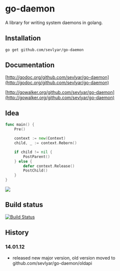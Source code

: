 # go-daemon 

A library for writing system daemons in golang.

## Installation

	go get github.com/sevlyar/go-daemon

## Documentation

[http://godoc.org/github.com/sevlyar/go-daemon](http://godoc.org/github.com/sevlyar/go-daemon)

[http://gowalker.org/github.com/sevlyar/go-daemon](http://gowalker.org/github.com/sevlyar/go-daemon)

## Idea

```go
func main() {
	Pre()

	context := new(Context)
	child, _ := context.Reborn()

	if child != nil {
		PostParent()
	} else {
		defer context.Release()
		PostChild()
	}
}
```

![](https://github.com/sevlyar/go-daemon/raw/master/img/idea.png)

## Build status

[![Build Status](https://travis-ci.org/sevlyar/go-daemon.png?branch=master)](https://travis-ci.org/sevlyar/go-daemon)

## History

### 14.01.12
* released new major version, old version moved to github.com/sevlyar/go-daemon/oldapi


